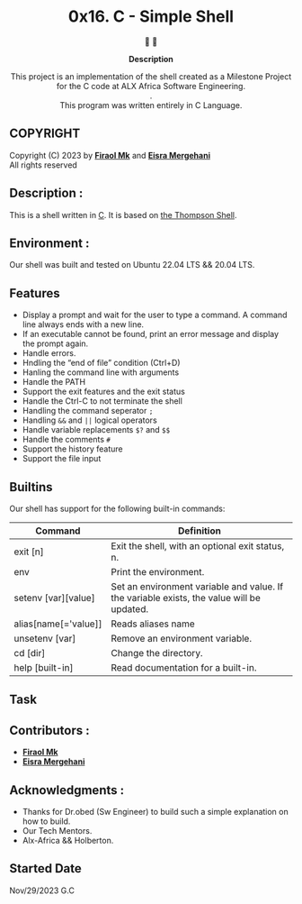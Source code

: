 <h1 align="center">
  0x16. C - Simple Shell
</h1>

<p align="center">
   📄 🚀
</p>

<p align="center">
  <strong>
   Description
  </strong>
</p>

<p align="center">
This project is an implementation of the shell created as a Milestone Project for the C code at ALX Africa Software Engineering. </br>
. </br>
This program was written entirely in C Language.
</p>

## COPYRIGHT
Copyright (C) 2023 by [**Firaol Mk**](https://github.com/firacil) and [**Eisra Mergehani**](https://github.com/sroo9030) </br>
All rights reserved

 ## Description :
This is a shell written in [C](https://en.wikipedia.org/wiki/C_(programming_language)).
It is based on [the Thompson Shell](https://en.wikipedia.org/wiki/KenThompson_OrginallY_Written_shell).

## Environment :

Our shell was built and tested on  Ubuntu 22.04 LTS && 20.04 LTS.

## Features
* Display a prompt and wait for the user to type a command. A command line always ends with a new line.
* If an executable cannot be found, print an error message and display the prompt again.
* Handle errors.
* Hndling the “end of file” condition (Ctrl+D)
* Hanling the command line with arguments
* Handle the PATH
* Support the exit features and the exit status
* Handle the Ctrl-C to not terminate the shell
* Handling the command seperator `;`
* Handling `&&` and `||` logical operators
* Handle variable replacements `$?` and `$$`
* Handle the comments `#`
* Support the history feature
* Support the file input

## Builtins
Our shell has support for the following built-in commands:

| Command             | Definition                                                                                |
| ------------------- | ----------------------------------------------------------------------------------------- |
| exit [n]            | Exit the shell, with an optional exit status, n.                                          |
| env                 | Print the environment.                                                                    |
| setenv [var][value] | Set an environment variable and value. If the variable exists, the value will be updated. |
| alias[name[='value]]| Reads aliases name                                                                        |
| unsetenv [var]      | Remove an environment variable.                                                           |
| cd [dir]            | Change the directory.                                                                     |
| help [built-in]     | Read documentation for a built-in.                                                        |

## Task


## Contributors :
* [**Firaol Mk**](https://github.com/firacil)
* [**Eisra Mergehani**](https://github.com/sroo9030)

## Acknowledgments :
- Thanks for Dr.obed (Sw Engineer) to build such a simple explanation on how to build.
- Our Tech Mentors.
- Alx-Africa && Holberton.

## Started Date 

Nov/29/2023 G.C
